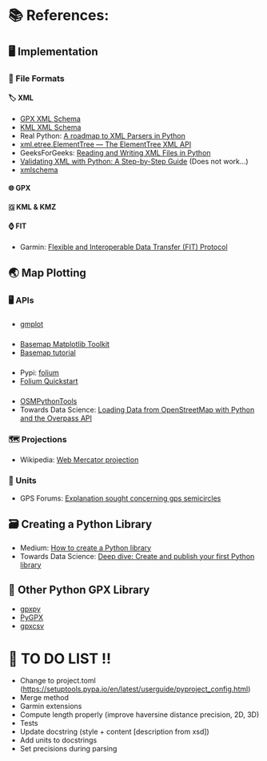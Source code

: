 # 📚 References:

## 🖥️ Implementation

### 💾 File Formats

#### 🏷️ XML
- [GPX XML Schema](http://www.topografix.com/GPX/1/1/)
- [KML XML Schema](http://schemas.opengis.net/kml/2.2.0/ogckml22.xsd)
- Real Python: [A roadmap to XML Parsers in Python](https://realpython.com/python-xml-parser/#learn-about-xml-parsers-in-pythons-standard-library)
- [xml.etree.ElementTree — The ElementTree XML API](https://docs.python.org/3/library/xml.etree.elementtree.html)
- GeeksForGeeks: [Reading and Writing XML Files in Python](https://www.geeksforgeeks.org/reading-and-writing-xml-files-in-python/)
- [Validating XML with Python: A Step-by-Step Guide](https://medium.com/@murungaephantus/validating-xml-with-python-a-step-by-step-guide-53d4a4b9716b) (Does not work...)
- [xmlschema](https://xmlschema.readthedocs.io/en/latest/usage.html)

#### 🌐 GPX

#### 🇬 KML & KMZ

#### ⌚ FIT
- Garmin: [Flexible and Interoperable Data Transfer (FIT) Protocol](https://developer.garmin.com/fit/protocol/)

## 🌏 Map Plotting

### 🖥️ APIs

###
- [gmplot](https://github.com/gmplot/gmplot)
###
- [Basemap Matplotlib Toolkit](https://matplotlib.org/basemap/index.html)
- [Basemap tutorial](https://basemaptutorial.readthedocs.io/en/latest/index.html)
###
- Pypi: [folium](https://pypi.org/project/folium/)
- [Folium Quickstart](https://python-visualization.github.io/folium/quickstart.html#Polylines)
###
- [OSMPythonTools](https://wiki.openstreetmap.org/wiki/OSMPythonTools)
- Towards Data Science: [Loading Data from OpenStreetMap with Python and the Overpass API](https://towardsdatascience.com/loading-data-from-openstreetmap-with-python-and-the-overpass-api-513882a27fd0)

### 🗺️ Projections
- Wikipedia: [Web Mercator projection](https://en.wikipedia.org/wiki/Web_Mercator_projection)

### 📏 Units
- GPS Forums: [Explanation sought concerning gps semicircles](https://www.gps-forums.com/threads/explanation-sought-concerning-gps-semicircles.1072/)

## 🗃️ Creating a Python Library
- Medium: [How to create a Python library](https://medium.com/analytics-vidhya/how-to-create-a-python-library-7d5aea80cc3f)
- Towards Data Science: [Deep dive: Create and publish your first Python library](https://towardsdatascience.com/deep-dive-create-and-publish-your-first-python-library-f7f618719e14)

## 🧭 Other Python GPX Library
- [gpxpy](https://github.com/tkrajina/gpxpy)
- [PyGPX](https://github.com/sgraaf/gpx)
- [gpxcsv](https://github.com/astrowonk/gpxcsv)

# 📝 TO DO LIST !!
- Change to project.toml (https://setuptools.pypa.io/en/latest/userguide/pyproject_config.html)
- Merge method
- Garmin extensions
- Compute length properly (improve haversine distance precision, 2D, 3D)
- Tests
- Update docstring (style + content [description from xsd])
- Add units to docstrings
- Set precisions during parsing